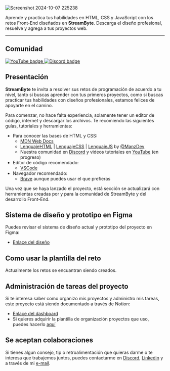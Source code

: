 ![Screenshot 2024-10-07 225238](https://github.com/user-attachments/assets/cc4c930c-bf1d-4e25-9cde-e906e9b08b67)

Aprende y practica tus habilidades en HTML, CSS y JavaScript con los retos Front-End diseñados en **StreamByte**. Descarga el diseño profesional, resuelve y agrega a tus proyectos web.

---

## Comunidad
<p align="left">
   <a href="https://www.youtube.com/@josegonzz">
      <img alt="YouTube badge" title="Subscribe to my YouTube channel" src="https://img.shields.io/badge/YouTube-FF0000?style=for-the-badge&logo=youtube&logoColor=white" />
   </a>
   
   <a href="https://discord.gg/4WfzyGyrpc">
      <img alt="Discord badge" title="Join my Discord server to talk" src="https://img.shields.io/badge/Discord-5865F2?style=for-the-badge&logo=discord&logoColor=white"/>
   </a>
      
</p>

## Presentación
**StreamByte** te invita a resolver sus retos de programación de acuerdo a tu nivel, tanto si buscas aprender con tus primeros proyectos, como si buscas practicar tus habilidades con diseños profesionales, estamos felices de apoyarte en el camino.

Para comenzar, no hace falta experiencia, solamente tener un editor de código, internet y descargar los archivos. Te recomiendo las siguientes guías, tutoriales y herramientas:
- Para conocer las bases de HTML y CSS:
  - [MDN Web Docs](https://developer.mozilla.org/en-US/docs/Learn/HTML)
  - [LenguajeHTML](https://lenguajehtml.com/) | [LenguajeCSS](https://lenguajecss.com/) | [LenguajeJS](https://lenguajejs.com/) by [@ManzDev](https://manz.dev/)
  - Nuestra comunidad en [Discord](https://discord.gg/4WfzyGyrpc) y videos tutoriales en [YouTube](https://www.youtube.com/@StreamByte-mx) (en progreso)
- Editor de código recomendado:
  - [VSCode](https://code.visualstudio.com/)
- Navegador recomendado:
  - [Brave](https://brave.com/es/download/) aunque puedes usar el que prefieras

Una vez que se haya lanzado el proyecto, está sección se actualizará con herramientas creadas por y para la comunidad de StreamByte y del desarrollo Front-End.

## Sistema de diseño y prototipo en Figma
Puedes revisar el sistema de diseño actual y prototipo del proyecto en Figma:
- [Enlace del diseño](https://www.figma.com/design/ZvkKIGeJNrgLf1ceCxRNSf/StreamByte?node-id=4279-2990&t=R167AOYKOrLduJoH-1)

## Como usar la plantilla del reto
Actualmente los retos se encuantran siendo creados.

## Administración de tareas del proyecto
Si te interesa saber como organizo mis proyectos y administro mis tareas, este proyecto está siendo documentado a través de Notion:
- [Enlace del dashboard](https://purple-literature-335.notion.site/Workspace-Template-by-Gonzz-ac87302172ae40778d26cd83759874ba)
- Si quieres adquirir la plantilla de organización proyectos que uso, puedes hacerlo [aquí](https://gonzz.gumroad.com/l/workspace)

## Se aceptan colaboraciones
Si tienes algun consejo, tip o retroalimentación que quieras darme o te interesa que trabajemos juntos, puedes contactarme en [Discord](https://discord.gg/4WfzyGyrpc), [Linkedin](https://www.linkedin.com/in/gonzz-dev/) y a través de mi [e-mail](mailto:contact@gonzz.dev).
